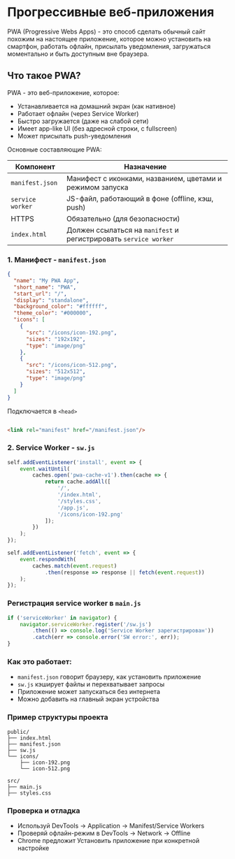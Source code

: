 # Прогрессивные веб-приложения #

PWA (Progressive Webs Apps) - это способ сделать обычный сайт похожим на настоящее приложение, которое можно установить
на смартфон, работать офлайн, присылать уведомления, загружаться моментально и быть доступным вне браузера.

## Что такое PWA? ##

PWA - это веб-приложение, которое:

* Устанавливается на домашний экран (как нативное)
* Работает офлайн (через Service Worker)
* Быстро загружается (даже на слабой сети)
* Имеет app-like UI (без адресной строки, с fullscreen)
* Может присылать push-уведомления

Основные составляющие PWA:

| Компонент        | Назначение                                                       |
|------------------|------------------------------------------------------------------|
| `manifest.json`  | Манифест с иконками, названием, цветами и режимом запуска        |
| `service worker` | JS-файл, работающий в фоне (offline, кэш, push)                  |
| HTTPS            | Обязательно (для безопасности)                                   |
| `index.html`     | Должен ссылаться на `manifest` и регистрировать `service worker` |

### 1. Манифест - `manifest.json` ###

```json
{
  "name": "My PWA App",
  "short_name": "PWA",
  "start_url": "/",
  "display": "standalone",
  "background_color": "#ffffff",
  "theme_color": "#000000",
  "icons": [
    {
      "src": "/icons/icon-192.png",
      "sizes": "192x192",
      "type": "image/png"
    },
    {
      "src": "/icons/icon-512.png",
      "sizes": "512x512",
      "type": "image/png"
    }
  ]
}
```

Подключается в `<head>`

```html

<link rel="manifest" href="/manifest.json"/>
```

### 2. Service Worker - `sw.js` ###

```js
self.addEventListener('install', event => {
    event.waitUntil(
        caches.open('pwa-cache-v1').then(cache => {
            return cache.addAll([
                '/',
                '/index.html',
                '/styles.css',
                '/app.js',
                '/icons/icon-192.png'
            ]);
        })
    );
});

self.addEventListener('fetch', event => {
    event.respondWith(
        caches.match(event.request)
            .then(response => response || fetch(event.request))
    );
});
```

### Регистрация service worker в `main.js` ###

```js
if ('serviceWorker' in navigator) {
    navigator.serviceWorker.register('/sw.js')
        .then(() => console.log('Service Worker зарегистрирован'))
        .catch(err => console.error('SW error:', err));
}
```

### Как это работает: ###

* `manifest.json` говорит браузеру, как установить приложение
* `sw.js` кэширует файлы и перехватывает запросы
* Приложение может запускаться без интернета
* Можно добавить на главный экран устройства

### Пример структуры проекта ###

```
public/
├── index.html
├── manifest.json
├── sw.js
└── icons/
    ├── icon-192.png
    └── icon-512.png

src/
├── main.js
├── styles.css
```

### Проверка и отладка ###

* Используй DevTools -> Application -> Manifest/Service Workers
* Проверяй офлайн-режим в DevTools -> Network -> Offline
* Chrome предложит Установить приложение при конкретной настройке